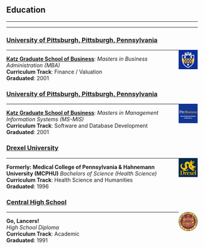 ## Education

---

---

### [University of Pittsburgh, Pittsburgh, Pennsylvania](https://pitt.edu)

<img src="images/pitt_logo.png" alt="pitt_Logo" style="width:10%; float: right;">

---

**[Katz Graduate School of Business](https://business.pitt.edu)**: _Masters in Business Administration (MBA)_\
**Curriculum Track**: Finance / Valuation\
**Graduated**: 2001

### [University of Pittsburgh, Pittsburgh, Pennsylvania](https://pitt.edu)

<img src="images/katz_logo.png" alt="katz_Logo" style="width:10%; float: right;">

---

**[Katz Graduate School of Business](https://business.pitt.edu)**:
_Masters in Management Information Systems (MS-MIS)_\
**Curriculum Track**: Software and Database Development\
**Graduated**: 2001

### **[Drexel University](https://drexel.edu)**

<img src="images/drexel_logo.png" alt="drexel_Logo" style="width:10%; float: right;">

---

**Formerly: Medical College of Pennsylvania & Hahnemann University (MCPHU)**
_Bachelors of Science (Health Science)_\
**Curriculum Track**: Health Science and Humanities\
**Graduated**: 1996

### **[Central High School](https://centralhs.philasd.org)**

<img src="images/central_logo.png" alt="central_Logo" style="width:10%; float: right;">

---

**Go, Lancers!**\
_High School Diploma_\
**Curriculum Track**: Academic\
**Graduated**: 1991
